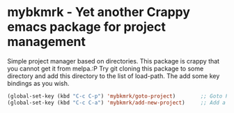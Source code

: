 # mybkmrk - Yet another Crappy emacs package for project management

Simple project manager based on directories.
This package is crappy that you cannot get it from melpa.:P
Try git cloning this package to some directory and add this directory to the list of load-path.
The add some key bindings as you wish.
```lisp
(global-set-key (kbd "C-c C-p") 'mybkmrk/goto-project)        ;; Goto Project
(global-set-key (kbd "C-c C-a") 'mybkmrk/add-new-project)     ;; Add a new project
```
